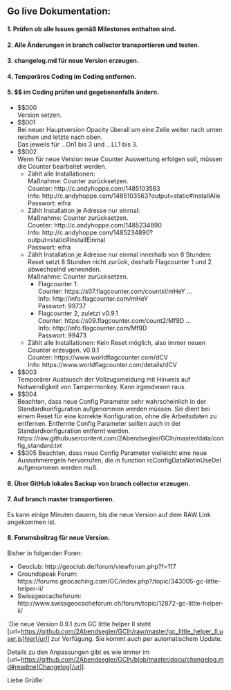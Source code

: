 
## <a id="de"></a>Go live Dokumentation:

####  <a id="1de"></a>1. Prüfen ob alle Issues gemäß Milestones enthalten sind.

####  <a id="2de"></a>2. Alle Änderungen in branch collector transportieren und testen.

####  <a id="3de"></a>3. changelog.md für neue Version erzeugen.

####  <a id="4de"></a>4. Temporäres Coding im Coding entfernen.

####  <a id="5de"></a>5. $$ im Coding prüfen und gegebenenfalls ändern.

<ul><li>$$000<br>
Version setzen.</li>
<li>$$001<br>
Bei neuer Hauptversion Opacity überall um eine Zeile weiter nach unten reichen und letzte nach oben.<br>
Das jeweils für ...On1 bis 3 und ...LL1 bis 3.</li>
<li>$$002<br>
Wenn für neue Version neue Counter Auswertung erfolgen soll, müssen die Counter bearbeitet werden.<br>
<ul><li>Zählt alle Installationen:<br>
Maßnahme: Counter zurücksetzen.<br>
Counter: http://c.andyhoppe.com/1485103563<br>
Info: http://c.andyhoppe.com/1485103563?output=static#InstallAlle<br>
Passwort: eifra</li>
<li>Zählt Installation je Adresse nur einmal:<br>
Maßnahme: Counter zurücksetzen.<br>
Counter: http://c.andyhoppe.com/1485234890<br>
Info: http://c.andyhoppe.com/1485234890?output=static#InstallEinmal<br>
Passwort: eifra</li>
<li>Zählt Installation je Adresse nur einmal innerhalb von 8 Stunden: <br>
Reset setzt 8 Stunden nicht zurück, deshalb Flagcounter 1 und 2 abwechselnd verwenden.<br>
Maßnahme: Counter zurücksetzen.<br>
<ul><li>Flagcounter 1:<br>
Counter: https://s07.flagcounter.com/countxl/mHeY ...<br>
Info: http://info.flagcounter.com/mHeY<br>
Passwort: 99737</li>
<li>Flagcounter 2, zuletzt v0.9.1<br>
Counter: https://s09.flagcounter.com/count2/Mf9D ...<br>
Info: http://info.flagcounter.com/Mf9D<br>
Passwort: 99473</li></ul>
<li>Zählt alle Installationen: Kein Reset möglich, also immer neuen Counter erzeugen. v0.9.1<br>
Counter: https://www.worldflagcounter.com/dCV<br>
Info: https://www.worldflagcounter.com/details/dCV</li></ul></li>
<li>$$003<br>
Temporärer Austausch der Vollzugsmeldung mit Hinweis auf Notwendigkeit von Tampermonkey. Kann irgendwann raus.</li>
<li>$$004<br>
Beachten, dass neue Config Parameter sehr wahrscheinlich in der Standardkonfiguration aufgenommen werden müssen. Sie dient bei einem Reset für eine korrekte Konfiguration, ohne die Arbeitsdaten zu entfernen. Entfernte Config Parameter sollten auch in der Standardkonfiguration entfernt werden.<br>
https://raw.githubusercontent.com/2Abendsegler/GClh/master/data/config_standard.txt</li>
<li>$$005 Beachten, dass neue Config Parameter vielleicht eine neue Ausnahmeregeln hervorrufen, die in function rcConfigDataNotInUseDel aufgenommen werden muß.</li></ul>

####  <a id="6de"></a>6. Über GitHub lokales Backup von branch collector erzeugen.

####  <a id="7de"></a>7. Auf branch master transportieren.
Es kann einige Minuten dauern, bis die neue Version auf dem RAW Link angekommen ist.

####  <a id="8de"></a>8. Forumsbeitrag für neue Version.

Bisher in folgenden Foren:
<ul><li>Geoclub: http://geoclub.de/forum/viewforum.php?f=117</li>
<li>Groundspeak Forum: https://forums.geocaching.com/GC/index.php?/topic/343005-gc-little-helper-ii/</li>
<li>Swissgeocacheforum: http://www.swissgeocacheforum.ch/forum/topic/12872-gc-little-helper-ii/</li></ul>

`Die neue Version 0.9.1 zum GC little helper II steht [url=https://github.com/2Abendsegler/GClh/raw/master/gc_little_helper_II.user.js]hier[/url] zur Verfügung. Sie kommt auch per automatischem Update. 

Details zu den Anpassungen gibt es wie immer im [url=https://github.com/2Abendsegler/GClh/blob/master/docu/changelog.md#readme]Changelog[/url].

Liebe Grüße`


